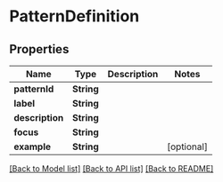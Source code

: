 # PatternDefinition

## Properties
Name | Type | Description | Notes
------------ | ------------- | ------------- | -------------
**patternId** | **String** |  | 
**label** | **String** |  | 
**description** | **String** |  | 
**focus** | **String** |  | 
**example** | **String** |  | [optional] 

[[Back to Model list]](../README.md#documentation-for-models) [[Back to API list]](../README.md#documentation-for-api-endpoints) [[Back to README]](../README.md)


